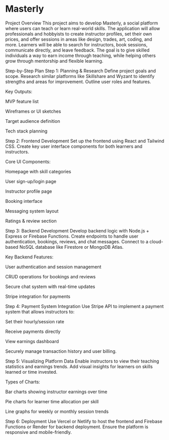 # Masterly


Project Overview
This project aims to develop Masterly, a social platform where users can teach or learn real-world skills. The application will allow professionals and hobbyists to create instructor profiles, set their own prices, and offer sessions in areas like design, trades, art, coding, and more. Learners will be able to search for instructors, book sessions, communicate directly, and leave feedback. The goal is to give skilled individuals a way to earn income through teaching, while helping others grow through mentorship and flexible learning.

Step-by-Step Plan
Step 1: Planning & Research
Define project goals and scope. Research similar platforms like Skillshare and Wyzant to identify strengths and areas for improvement. Outline user roles and features.

Key Outputs:

MVP feature list

Wireframes or UI sketches

Target audience definition

Tech stack planning

Step 2: Frontend Development
Set up the frontend using React and Tailwind CSS. Create key user interface components for both learners and instructors.

Core UI Components:

Homepage with skill categories

User sign-up/login page

Instructor profile page

Booking interface

Messaging system layout

Ratings & review section

Step 3: Backend Development
Develop backend logic with Node.js + Express or Firebase Functions. Create endpoints to handle user authentication, bookings, reviews, and chat messages. Connect to a cloud-based NoSQL database like Firestore or MongoDB Atlas.

Key Backend Features:

User authentication and session management

CRUD operations for bookings and reviews

Secure chat system with real-time updates

Stripe integration for payments

Step 4: Payment System Integration
Use Stripe API to implement a payment system that allows instructors to:

Set their hourly/session rate

Receive payments directly

View earnings dashboard

Securely manage transaction history and user billing.

Step 5: Visualizing Platform Data
Enable instructors to view their teaching statistics and earnings trends. Add visual insights for learners on skills learned or time invested.

Types of Charts:

Bar charts showing instructor earnings over time

Pie charts for learner time allocation per skill

Line graphs for weekly or monthly session trends

Step 6: Deployment
Use Vercel or Netlify to host the frontend and Firebase Functions or Render for backend deployment. Ensure the platform is responsive and mobile-friendly.

